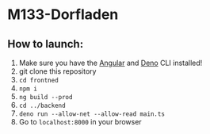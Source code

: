 # M133-Dorfladen

## How to launch:

1. Make sure you have the [Angular](https://cli.angular.io) and [Deno](https://deno.land/#installation) CLI installed!
1. git clone this repository
1. `cd frontned`
1. `npm i`
1. `ng build --prod`
1. `cd ../backend`
1. `deno run --allow-net --allow-read main.ts`
1. Go to `localhost:8000` in your browser
